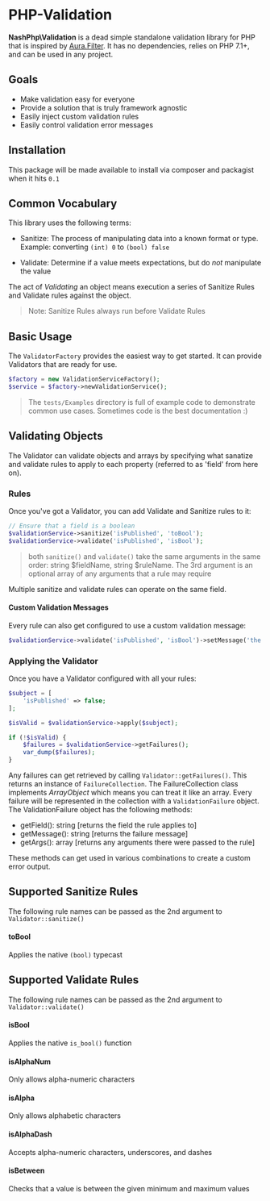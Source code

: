 # PHP-Validation

**NashPhp\Validation** is a dead simple standalone validation library for PHP that is inspired by [Aura.Filter](). It has no dependencies, relies on PHP 7.1+, and can be used in any project.

## Goals

* Make validation easy for everyone
* Provide a solution that is truly framework agnostic
* Easily inject custom validation rules
* Easily control validation error messages

## Installation

This package will be made available to install via composer and packagist when it hits `0.1`

## Common Vocabulary

This library uses the following terms:

* Sanitize: The process of manipulating data into a known format or type. Example: converting `(int) 0` to `(bool) false`

* Validate: Determine if a value meets expectations, but do _not_ manipulate the value

The act of _Validating_ an object means execution a series of Sanitize Rules and Validate rules against the object. 
> Note: Sanitize Rules always run before Validate Rules

## Basic Usage

The `ValidatorFactory` provides the easiest way to get started. It can provide Validators that are ready for use.

```php
$factory = new ValidationServiceFactory();
$service = $factory->newValidationService();
``` 
> The `tests/Examples` directory is full of example code to demonstrate common use cases. Sometimes code is the best documentation :)

## Validating Objects

The Validator can validate objects and arrays by specifying what sanatize and validate rules to apply to each property (referred to as 'field' from here on).

### Rules

Once you've got a Validator, you can add Validate and Sanitize rules to it:

```php
// Ensure that a field is a boolean
$validationService->sanitize('isPublished', 'toBool');
$validationService->validate('isPublished', 'isBool');
```
> both `sanitize()` and `validate()` take the same arguments in the same order: string $fieldName, string $ruleName. The 3rd argument is an optional array of any arguments that a rule may require

Multiple sanitize and validate rules can operate on the same field. 

#### Custom Validation Messages

Every rule can also get configured to use a custom validation message:

```php
$validationService->validate('isPublished', 'isBool')->setMessage('the field [isPublished] must be a boolean]);
```

### Applying the Validator

Once you have a Validator configured with all your rules:

```php
$subject = [
    'isPublished' => false;
];

$isValid = $validationService->apply($subject);

if (!$isValid) {
    $failures = $validationService->getFailures();
    var_dump($failures);
}
```

Any failures can get retrieved by calling `Validator::getFailures()`. This returns an instance of `FailureCollection`. The FailureCollection class implements _ArrayObject_ which means you can treat it like an array. Every failure will be represented in the collection with a `ValidationFailure` object. The ValidationFailure object has the following methods:

* getField(): string [returns the field the rule applies to]
* getMessage(): string [returns the failure message]
* getArgs(): array [returns any arguments there were passed to the rule]

These methods can get used in various combinations to create a custom error output.


## Supported Sanitize Rules

The following rule names can be passed as the 2nd argument to `Validator::sanitize()`

#### toBool 
Applies the native `(bool)` typecast


## Supported Validate Rules

The following rule names can be passed as the 2nd argument to `Validator::validate()`

#### isBool
Applies the native `is_bool()` function

#### isAlphaNum
Only allows alpha-numeric characters

#### isAlpha
Only allows alphabetic characters

#### isAlphaDash
Accepts alpha-numeric characters, underscores, and dashes

#### isBetween
Checks that a value is between the given minimum and maximum values
